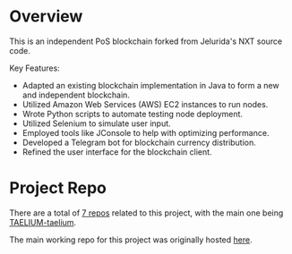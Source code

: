 # Overview
This is an independent PoS blockchain forked from Jelurida's NXT source code.

Key Features: 
*	Adapted an existing blockchain implementation in Java to form a new and independent blockchain. 
*	Utilized Amazon Web Services (AWS) EC2 instances to run nodes.
*	Wrote Python scripts to automate testing node deployment.
*	Utilized Selenium to simulate user input.
*	Employed tools like JConsole to help with optimizing performance.
*	Developed a Telegram bot for blockchain currency distribution.
*	Refined the user interface for the blockchain client. 


# Project Repo
There are a total of [7 repos](https://github.com/search?q=user%3Alubintan+taelium) related to this project, with the main one being [TAELIUM-taelium](https://github.com/lubintan/TAELIUM-taelium).

The main working repo for this project was originally hosted [here](https://bitbucket.org/lubinium/taelium/src/master/).
